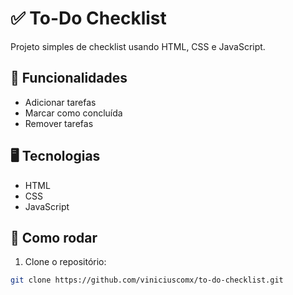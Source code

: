 # ✅ To-Do Checklist

Projeto simples de checklist usando HTML, CSS e JavaScript.

## 🔧 Funcionalidades

- Adicionar tarefas
- Marcar como concluída
- Remover tarefas

## 🖥️ Tecnologias

- HTML
- CSS
- JavaScript

## 🚀 Como rodar

1. Clone o repositório: 
```bash
git clone https://github.com/viniciuscomx/to-do-checklist.git
